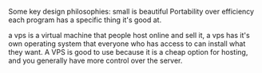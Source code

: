 Some key design philosophies:
small is beautiful
Portability over efficiency
each program has a specific thing it's good at.


a vps is a virtual machine that people host online and sell it, a vps has it's own operating system that everyone who has access to can install what they want. A VPS is good to use because it is a cheap option for hosting, and you generally have more control over the server.

